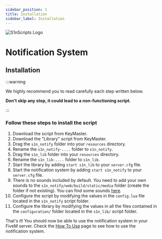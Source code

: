 ```yaml
---
sidebar_position: 1
title: Installation
sidebar_label: Installation
---
```


![S1nScripts Logo](https://forum.cfx.re/uploads/default/original/4X/7/1/8/718c6f28a9b5ab0dc33bf79288bcb418e7684326.jpeg)

# Notification System 
## Installation

:::warning

We highly recommend you to read carefully each step written below.

**Don't skip any step, it could lead to a non-functioning script.**

:::

### Follow these steps to install the script

1. Download the script from KeyMaster.
2. Download the "Library" script from KeyMaster.
3. Drag the `s1n_notify` folder into your `resources` directory.
4. Rename the `s1n_notify-....` folder to `s1n_notify`.
5. Drag the `s1n_lib` folder into your `resources` directory.
6. Rename the `s1n_lib-....` folder to `s1n_lib`.
7. Start the library by adding `start s1n_lib` to your `server.cfg` file.
8. Start the notification system by adding `start s1n_notify` to your `server.cfg` file.
9. There is no sounds included by default. You need to add your own sounds to the `s1n_notify/web/build/static/media` folder (create the folder if not existing). You can find some sounds [here](https://pixabay.com/sound-effects/search/notification/).
10. Configure the script by modifying the values in the `config.lua` file located in the `s1n_notify` script folder.
11. Configure the library by modifying the values in all the files contained in the `configuration/` folder located in the `s1n_lib/` script folder.


That's it! 
You should now be able to use the notification system in your FiveM server. Check the <a href="how-to-use">How To Use</a> page to see how to use the notification system.